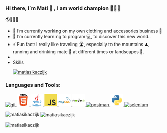 ### Hi there, I´m Mati 👋 , I am world champion 🌟🌟🌟
🌎🍷🇦🇷
- 🔭 I’m currently working on my own clothing and accessories business 🧢
- 🌱 I’m currently learning to program  💻, to discover this new world..
- ⚡ Fun fact: I really like traveling 🛣️, especially to the mountains ⛰️, running and drinking mate 🧉  at different times or landscapes  🌆.
- 
- Skills
  <p align="left"> <a href="https://github.com/ryo-ma/github-profile-trophy"><img src="https://github-profile-trophy.vercel.app/?username=matiasikaczijk" alt="matiasikaczijk" /></a> </p>

<h3 align="left">Languages and Tools:</h3>
<p align="left"> <a href="https://git-scm.com/" target="_blank" rel="noreferrer"> <img src="https://www.vectorlogo.zone/logos/git-scm/git-scm-icon.svg" alt="git" width="40" height="40"/> </a> <a href="https://www.w3.org/html/" target="_blank" rel="noreferrer"> <img src="https://raw.githubusercontent.com/devicons/devicon/master/icons/html5/html5-original-wordmark.svg" alt="html5" width="40" height="40"/> </a> <a href="https://www.java.com" target="_blank" rel="noreferrer"> <img src="https://raw.githubusercontent.com/devicons/devicon/master/icons/java/java-original.svg" alt="java" width="40" height="40"/> </a> <a href="https://developer.mozilla.org/en-US/docs/Web/JavaScript" target="_blank" rel="noreferrer"> <img src="https://raw.githubusercontent.com/devicons/devicon/master/icons/javascript/javascript-original.svg" alt="javascript" width="40" height="40"/> </a> <a href="https://www.mysql.com/" target="_blank" rel="noreferrer"> <img src="https://raw.githubusercontent.com/devicons/devicon/master/icons/mysql/mysql-original-wordmark.svg" alt="mysql" width="40" height="40"/> </a> <a href="https://nodejs.org" target="_blank" rel="noreferrer"> <img src="https://raw.githubusercontent.com/devicons/devicon/master/icons/nodejs/nodejs-original-wordmark.svg" alt="nodejs" width="40" height="40"/> </a> <a href="https://postman.com" target="_blank" rel="noreferrer"> <img src="https://www.vectorlogo.zone/logos/getpostman/getpostman-icon.svg" alt="postman" width="40" height="40"/> </a> <a href="https://www.python.org" target="_blank" rel="noreferrer"> <img src="https://raw.githubusercontent.com/devicons/devicon/master/icons/python/python-original.svg" alt="python" width="40" height="40"/> </a> <a href="https://www.selenium.dev" target="_blank" rel="noreferrer"> <img src="https://raw.githubusercontent.com/detain/svg-logos/780f25886640cef088af994181646db2f6b1a3f8/svg/selenium-logo.svg" alt="selenium" width="40" height="40"/> </a> </p>

<p><img align="left" src="https://github-readme-stats.vercel.app/api/top-langs?username=matiasikaczijk&show_icons=true&locale=en&layout=compact" alt="matiasikaczijk" /></p>

<p>&nbsp;<img align="center" src="https://github-readme-stats.vercel.app/api?username=matiasikaczijk&show_icons=true&locale=en" alt="matiasikaczijk" /></p>

<p><img align="center" src="https://github-readme-streak-stats.herokuapp.com/?user=matiasikaczijk&" alt="matiasikaczijk" /></p>
